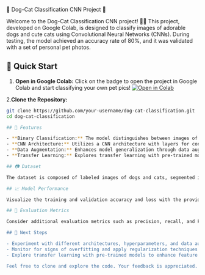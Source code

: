  🐾 Dog-Cat Classification CNN Project 🐾

Welcome to the Dog-Cat Classification CNN project! 🐶🐱 This project, developed on Google Colab, is designed to classify images of adorable dogs and cute cats using Convolutional Neural Networks (CNNs). During testing, the model achieved an accuracy rate of 80%, and it was validated with a set of personal pet photos.

## 🚀 Quick Start

1. **Open in Google Colab:**
   Click on the badge to open the project in Google Colab and start classifying your own pet pics! 
  [![Open in Colab](https://colab.research.google.com/assets/colab-badge.svg)](https://colab.research.google.com/github/shivayapandey/cat-dog-classification/blob/main/cats-v-dogs-classification.ipynb)


2.**Clone the Repository:**
   ```bash
   git clone https://github.com/your-username/dog-cat-classification.git
   cd dog-cat-classification

## 🐾 Features

- **Binary Classification:** The model distinguishes between images of dogs and cats using Convolutional Neural Networks (CNNs).
- **CNN Architecture:** Utilizes a CNN architecture with layers for convolution, batch normalization, max-pooling, and dense connections.
- **Data Augmentation:** Enhances model generalization through data augmentation techniques during training.
- **Transfer Learning:** Explores transfer learning with pre-trained models like VGG16 or ResNet for improved feature extraction.

## 📷 Dataset

The dataset is composed of labeled images of dogs and cats, segmented into training and testing sets. The model achieved an 80% accuracy rate and underwent validation using personal pet photos.

## 📈 Model Performance

Visualize the training and validation accuracy and loss with the provided code snippets.

## 🧐 Evaluation Metrics

Consider additional evaluation metrics such as precision, recall, and F1 score, especially if there's class imbalance.

## 🌟 Next Steps

- Experiment with different architectures, hyperparameters, and data augmentation strategies for model optimization.
- Monitor for signs of overfitting and apply regularization techniques if necessary.
- Explore transfer learning with pre-trained models to enhance feature extraction capabilities.

Feel free to clone and explore the code. Your feedback is appreciated. Happy classifying with your own pet photos! 🐾✨
